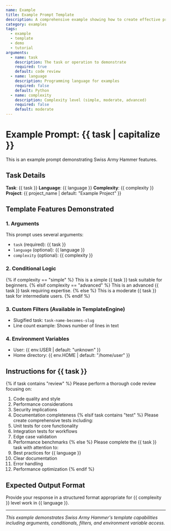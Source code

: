 ```yaml
---
name: Example
title: Example Prompt Template
description: A comprehensive example showing how to create effective prompts with arguments and templates
category: examples
tags:
  - example
  - template
  - demo
  - tutorial
arguments:
  - name: task
    description: The task or operation to demonstrate
    required: true
    default: code review
  - name: language
    description: Programming language for examples
    required: false
    default: Python
  - name: complexity
    description: Complexity level (simple, moderate, advanced)
    required: false
    default: moderate
---
```


# Example Prompt: {{ task | capitalize }}

This is an example prompt demonstrating Swiss Army Hammer features.

## Task Details
**Task**: {{ task }}
**Language**: {{ language }}
**Complexity**: {{ complexity }}
**Project**: {{ project_name | default: "Example Project" }}

## Template Features Demonstrated

### 1. Arguments
This prompt uses several arguments:
- `task` (required): {{ task }}
- `language` (optional): {{ language }} 
- `complexity` (optional): {{ complexity }}

### 2. Conditional Logic
{% if complexity == "simple" %}
This is a simple {{ task }} task suitable for beginners.
{% elsif complexity == "advanced" %}
This is an advanced {{ task }} task requiring expertise.
{% else %}
This is a moderate {{ task }} task for intermediate users.
{% endif %}

### 3. Custom Filters (Available in TemplateEngine)
- Slugified task: `task-name-becomes-slug`
- Line count example: Shows number of lines in text

### 4. Environment Variables
- User: {{ env.USER | default: "unknown" }}
- Home directory: {{ env.HOME | default: "/home/user" }}

## Instructions for {{ task }}

{% if task contains "review" %}
Please perform a thorough code review focusing on:
1. Code quality and style
2. Performance considerations  
3. Security implications
4. Documentation completeness
{% elsif task contains "test" %}
Please create comprehensive tests including:
1. Unit tests for core functionality
2. Integration tests for workflows
3. Edge case validation
4. Performance benchmarks
{% else %}
Please complete the {{ task }} task with attention to:
1. Best practices for {{ language }}
2. Clear documentation
3. Error handling
4. Performance optimization
{% endif %}

## Expected Output Format
Provide your response in a structured format appropriate for {{ complexity }} level work in {{ language }}.

---
*This example demonstrates Swiss Army Hammer's template capabilities including arguments, conditionals, filters, and environment variable access.*